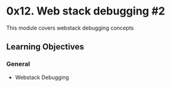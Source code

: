 # 0x12. Web stack debugging #2
This module covers webstack debugging concepts

## Learning Objectives

### General
- Webstack Debugging

